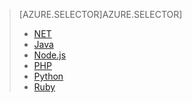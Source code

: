 > [AZURE.SELECTOR]AZURE.SELECTOR]
> 
> * [NET](../articles/service-bus/service-bus-dotnet-how-to-use-queues.md)
> * [Java](../articles/service-bus/service-bus-java-how-to-use-queues.md)
> * [Node.js](../articles/service-bus/service-bus-nodejs-how-to-use-queues.md)
> * [PHP](../articles/service-bus/service-bus-php-how-to-use-queues.md)
> * [Python](../articles/service-bus/service-bus-python-how-to-use-queues.md)
> * [Ruby](../articles/service-bus/service-bus-ruby-how-to-use-queues.md)
> 
> 
